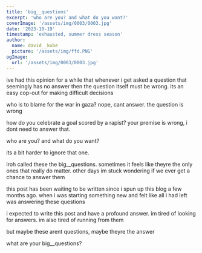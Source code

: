 ```yaml
---
title: 'big__questions'
excerpt: 'who are you? and what do you want?'
coverImage: '/assets/img/0003/0003.jpg'
date: '2023-10-19'
timestamp: 'exhausted, summer dress season'
author:
  name: david__kube
  picture: '/assets/img/ffd.PNG'
ogImage:
  url: '/assets/img/0003/0003.jpg'
---
```

ive had this opinion for a while that whenever i get asked a question that seemingly has no answer then the question itself must be wrong. its an easy cop-out for making difficult decisions

who is to blame for the war in gaza? nope, cant answer. the question is wrong

how do you celebrate a goal scored by a rapist? your premise is wrong, i dont need to answer that.

who are you? and what do you want?

its a bit harder to ignore that one.

iroh called these the big__questions. sometimes it feels like theyre the only ones that really do matter. other days im stuck wondering if we ever get a chance to answer them

this post has been waiting to be written since i spun up this blog a few months ago. when i was starting something new and felt like all i had left was answering these questions

i expected to write this post and have a profound answer. im tired of looking for answers. im also tired of running from them

but maybe these arent questions, maybe theyre the answer

what are your big__questions?

